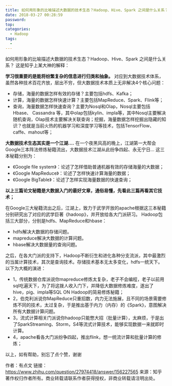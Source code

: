 ```yaml
---
title: 如何用形象的比喻描述大数据的技术生态？Hadoop、Hive、Spark 之间是什么关系？
date: 2018-03-27 00:28:59
password:
top:
categories:
  - Hadoop
tags:
  - 
---
```

<!--more-->
如何用形象的比喻描述大数据的技术生态？Hadoop、Hive、Spark 之间是什么关系？
这是知乎上某大神的解释：


**学习很重要的是能将纷繁复杂的信息进行归类和抽象。**
对应到大数据技术体系，虽然各种技术百花齐放，层出不穷，但大数据技术本质上无非解决4个核心问题：
- 存储，海量的数据怎样有效的存储？主要包括hdfs、Kafka；
- 计算，海量的数据怎样快速计算？主要包括MapReduce、Spark、Flink等；
- 查询，海量数据怎样快速查询？主要为Nosql和Olap，Nosql主要包括Hbase、 Cassandra 等，其中olap包括kylin、impla等，其中Nosql主要解决随机查询，Olap技术主要解决关联查询；挖掘，海量数据怎样挖掘出隐藏的知识？也就是当前火热的机器学习和深度学习等技术，包括TensorFlow、caffe、mahout等；

**大数据技术生态其实是一个江湖....**
在一个夜黑风高的晚上，江湖第一大帮会Google三本阵法修炼秘籍流出，大数据技术江湖从此纷争四起、永无宁日...
这三本秘籍分别为：
- 《Google file system》：论述了怎样借助普通机器有效的存储海量的大数据；
- 《Google MapReduce》：论述了怎样快速计算海量的数据；
- 《Google BigTable》：论述了怎样实现海量数据的快速查询；

**以上三篇论文秘籍是大数据入门的最好文章，通俗易懂，先看此三篇再看其它技术；**

在Google三大秘籍流出之后，江湖上，致力于武学开放的apache根据这三本秘籍分别研究出了对应的武学巨著《hadoop》，并开放给各大门派研习。
Hadoop包括三大部分，分别是hdfs、MapReduce和hbase：
- hdfs解决大数据的存储问题。
- mapreduce解决大数据的计算问题。
- hbase解决大数据量的查询问题。

之后，在各大门派的支持下，Hadoop不断衍生和进化各种分支流派，其中最激烈的当属计算技术，其次是查询技术。存储技术基本无太多变化，hdfs一统天下。以下为大概的演进：
- 1，传统数据仓库派说你mapreduce修炼太复杂，老子不会编程，老子以前用sql吃遍天下，为了将这拨人收入门下，并降低大数据修炼难度，遂出了hive，pig、impla等SQL ON Hadoop的简易修炼秘籍；
- 2，伯克利派说你MapReduce只重招数，内力无法施展，且不同的场景需要修炼不同的技术，太过复杂，于是推出基于内力（内存）的《Spark》，意图解决所有大数据计算问题。
- 3，流式计算相关门派说你hadoop只能憋大招（批量计算），太麻烦，于是出了SparkStreaming、Storm，S4等流式计算技术，能够实现数据一来就即时计算。
- 4，apache看各大门派纷争四起，推出flink，想一统流计算和批量计算的修炼；

以上，如有帮助，别忘了点个赞，谢谢

作者：有点文
链接：https://www.zhihu.com/question/27974418/answer/156227565
来源：知乎
著作权归作者所有。商业转载请联系作者获得授权，非商业转载请注明出处。







